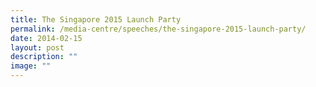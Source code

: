 ```yaml
---
title: The Singapore 2015 Launch Party
permalink: /media-centre/speeches/the-singapore-2015-launch-party/
date: 2014-02-15
layout: post
description: ""
image: ""
---
```


